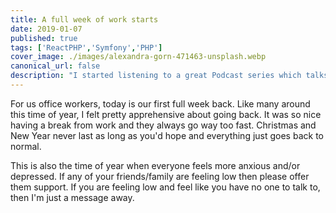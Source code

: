 ```yaml
---
title: A full week of work starts
date: 2019-01-07
published: true
tags: ['ReactPHP','Symfony','PHP']
cover_image: ./images/alexandra-gorn-471463-unsplash.webp
canonical_url: false
description: "I started listening to a great Podcast series which talks a lot about different PHP and server technologies and on one of the later episodes, they talk about ReactPHP."
---
```


For us office workers, today is our first full week back. Like many around this time of year, I felt pretty apprehensive about going back. It was so nice having a break from work and they always go way too fast. Christmas and New Year never last as long as you'd hope and everything just goes back to normal.

This is also the time of year when everyone feels more anxious and/or depressed. If any of your friends/family are feeling low then please offer them support. If you are feeling low and feel like you have no one to talk to, then I'm just a message away.
